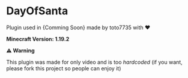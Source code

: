 # DayOfSanta

Plugin used in {Comming Soon} made by toto7735 with ❤

**Minecraft Version: 1.19.2**

**⚠️ Warning**

This plugin was made for only video and is too *hardcoded* (if you want, please fork this project so people can enjoy it)
